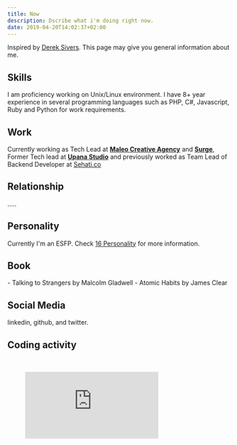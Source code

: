 ```yaml
---
title: Now
description: Dscribe what i'm doing right now.
date: 2019-04-20T14:02:37+02:00
---
```

Inspired by [Derek Sivers](https://sivers.org/now). This page may give you general information about me.

## Skills

I am proficiency working on Unix/Linux environment. I have 8+ year experience in several programming languages such as PHP, C#, Javascript, Ruby and Python for work requirements.

## Work

Currently working as Tech Lead at **[Maleo Creative Agency](https://maleo.agency)** and **[Surge](surgeinteractive.asia)**, Former Tech lead at **[Upana Studio](https://www.upanastudio.com)** and previously worked as Team Lead of Backend Developer at [Sehati.co](https://Sehati.co)

## Relationship

.....

## Personality

Currently I'm an ESFP. Check [16 Personality](https://www.16personalities.com/) for more information.

## Book

-﻿ Talking to Strangers by Malcolm Gladwell
-﻿ Atomic Habits by James Clear

## Social Media

linkedin, github, and twitter. 

## Coding activity

<br>

<figure><embed src="https://wakatime.com/share/@c5b47ecb-a59c-4d51-879a-5ed51b3b57ee/3d6095f0-d128-4e2f-af41-7252da198025.svg"></embed></figure>